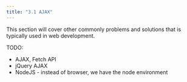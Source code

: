 ```yaml
---
title: "3.1 AJAX"
---
```


This section will cover other commonly problems and solutions that is typically
used in web development.

TODO:

* AJAX, Fetch API
* jQuery AJAX
* NodeJS - instead of browser, we have the node environment
